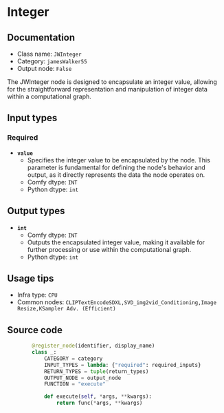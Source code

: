 # Integer
## Documentation
- Class name: `JWInteger`
- Category: `jamesWalker55`
- Output node: `False`

The JWInteger node is designed to encapsulate an integer value, allowing for the straightforward representation and manipulation of integer data within a computational graph.
## Input types
### Required
- **`value`**
    - Specifies the integer value to be encapsulated by the node. This parameter is fundamental for defining the node's behavior and output, as it directly represents the data the node operates on.
    - Comfy dtype: `INT`
    - Python dtype: `int`
## Output types
- **`int`**
    - Comfy dtype: `INT`
    - Outputs the encapsulated integer value, making it available for further processing or use within the computational graph.
    - Python dtype: `int`
## Usage tips
- Infra type: `CPU`
- Common nodes: `CLIPTextEncodeSDXL,SVD_img2vid_Conditioning,Image Resize,KSampler Adv. (Efficient)`


## Source code
```python
        @register_node(identifier, display_name)
        class _:
            CATEGORY = category
            INPUT_TYPES = lambda: {"required": required_inputs}
            RETURN_TYPES = tuple(return_types)
            OUTPUT_NODE = output_node
            FUNCTION = "execute"

            def execute(self, *args, **kwargs):
                return func(*args, **kwargs)

```
